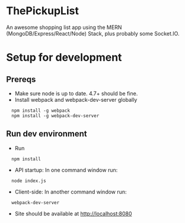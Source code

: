 # ThePickupList
An awesome shopping list app using the MERN (MongoDB/Express/React/Node) Stack, plus probably some Socket.IO.

# Setup for development

## Prereqs
- Make sure node is up to date.  4.7+ should be fine.
- Install webpack and webpack-dev-server globally
```
  npm install -g webpack
  npm install -g webpack-dev-server
```
  
## Run dev environment
- Run
```
  npm install
```
- API startup: In one command window run:
```
  node index.js
```
- Client-side: In another command window run:
```
  webpack-dev-server
```
- Site should be available at [http://localhost:8080](http://localhost:8080)
